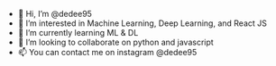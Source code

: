 - 👋 Hi, I’m @dedee95
- 👀 I’m interested in Machine Learning, Deep Learning, and React JS
- 🌱 I’m currently learning ML & DL
- 💞️ I’m looking to collaborate on python and javascript
- 📫 You can contact me on instagram @dedee95
